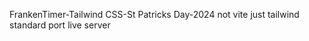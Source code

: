  
 
FrankenTimer-Tailwind CSS-St Patricks Day-2024
not vite  just tailwind standard port live server

